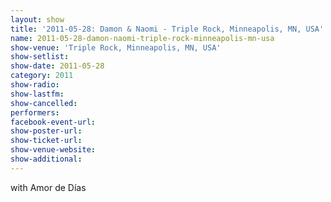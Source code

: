 ```yaml
---
layout: show
title: '2011-05-28: Damon & Naomi - Triple Rock, Minneapolis, MN, USA'
name: 2011-05-28-damon-naomi-triple-rock-minneapolis-mn-usa
show-venue: 'Triple Rock, Minneapolis, MN, USA'
show-setlist: 
show-date: 2011-05-28
category: 2011
show-radio: 
show-lastfm: 
show-cancelled: 
performers: 
facebook-event-url: 
show-poster-url: 
show-ticket-url: 
show-venue-website: 
show-additional: 
---
```


with Amor de Días